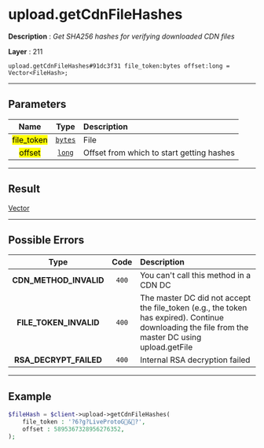 # upload.getCdnFileHashes

**Description** : *Get SHA256 hashes for verifying downloaded CDN files*

**Layer** : 211

```tl
upload.getCdnFileHashes#91dc3f31 file_token:bytes offset:long = Vector<FileHash>;
```

---

## Parameters

| Name | Type | Description |
| :---: | :---: | :--- |
| <mark>file_token</mark> | [`bytes`](type/bytes) | File |
| <mark>offset</mark> | [`long`](type/long) | Offset from which to start getting hashes |

---

## Result

[Vector<FileHash>](type/FileHash)

---

## Possible Errors

| Type | Code | Description |
| :---: | :---: | :--- |
| **CDN_METHOD_INVALID** | `400` | You can't call this method in a CDN DC |
| **FILE_TOKEN_INVALID** | `400` | The master DC did not accept the file_token (e.g., the token has expired). Continue downloading the file from the master DC using upload.getFile |
| **RSA_DECRYPT_FAILED** | `400` | Internal RSA decryption failed |

---

## Example

```php
$fileHash = $client->upload->getCdnFileHashes(
	file_token : '?6?g?LiveProtoG&?',
	offset : 5895367328956276352,
);
```